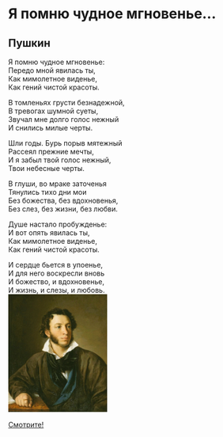 # Я помню чудное мгновенье…
## Пушкин
Я помню чудное мгновенье:  
Передо мной явилась ты,  
Как мимолетное виденье,    
Как гений чистой красоты.  

В томленьях грусти безнадежной,  
В тревогах шумной суеты,  
Звучал мне долго голос нежный  
И снились милые черты.  

Шли годы. Бурь порыв мятежный  
Рассеял прежние мечты,  
И я забыл твой голос нежный,  
Твои небесные черты.  

В глуши, во мраке заточенья  
Тянулись тихо дни мои  
Без божества, без вдохновенья,  
Без слез, без жизни, без любви.  

Душе настало пробужденье:  
И вот опять явилась ты,  
Как мимолетное виденье,  
Как гений чистой красоты.  

И сердце бьется в упоенье,  
И для него воскресли вновь  
И божество, и вдохновенье,  
И жизнь, и слезы, и любовь.  
<img src="pushkin.jpg" width="200"/>

[Смотрите!](https://www.youtube.com/watch?v=xzETPZDV_F4)
